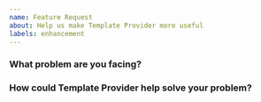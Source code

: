 ```yaml
---
name: Feature Request
about: Help us make Template Provider more useful
labels: enhancement
---
```

<!--
Thank you for helping to improve Template Provider!

Please be sure to search for open issues before raising a new one. We use issues
for bug reports and feature requests. Please find us at https://slack.crossplane.io
for questions, support, and discussion.
-->

### What problem are you facing?
<!--
Please tell us a little about your use case - it's okay if it's hypothetical!
Leading with this context helps frame the feature request so we can ensure we
implement it sensibly.
--->

### How could Template Provider help solve your problem?
<!--
Let us know how you think Template Provider could help with your use case.
-->
